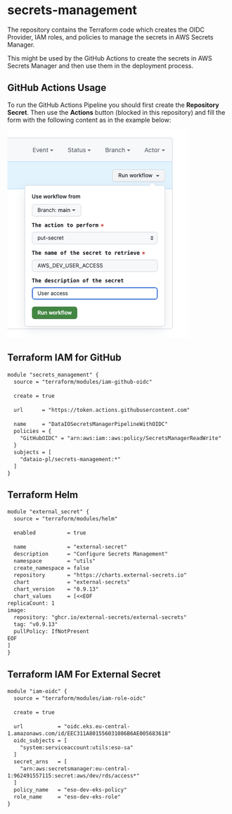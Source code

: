 # secrets-management

The repository contains the Terraform code which creates the OIDC Provider, IAM roles, and policies to manage the secrets in AWS Secrets Manager.

This might be used by the GitHub Actions to create the secrets in AWS Secrets Manager and then use them in the deployment process.

## GitHub Actions Usage

To run the GitHub Actions Pipeline you should first create the **Repository Secret**. Then use the **Actions** button (blocked in this repository) and fill the form with the following content as in the example below:

![GitHub Actions User Access](./assets/githubactions_useraccess.png)

## Terraform IAM for GitHub

```hcl
module "secrets_management" {
  source = "terraform/modules/iam-github-oidc"

  create = true

  url      = "https://token.actions.githubusercontent.com"

  name     = "DataIOSecretsManagerPipelineWithOIDC"
  policies = {
    "GitHubOIDC" = "arn:aws:iam::aws:policy/SecretsManagerReadWrite"
  }
  subjects = [
    "dataio-pl/secrets-management:*"
  ]
}
```

## Terraform Helm

```hcl
module "external_secret" {
  source = "terraform/modules/helm"

  enabled          = true

  name             = "external-secret"
  description      = "Configure Secrets Management"
  namespace        = "utils"
  create_namespace = false
  repository       = "https://charts.external-secrets.io"
  chart            = "external-secrets"
  chart_version    = "0.9.13"
  chart_values     = [<<EOF
replicaCount: 1
image:
  repository: "ghcr.io/external-secrets/external-secrets"
  tag: "v0.9.13"
  pullPolicy: IfNotPresent
EOF
]
}
```

## Terraform IAM For External Secret

```hcl
module "iam-oidc" {
  source = "terraform/modules/iam-role-oidc"

  create = true

  url           = "oidc.eks.eu-central-1.amazonaws.com/id/EEC311A801556031086B6AE005683618"
  oidc_subjects = [
    "system:serviceaccount:utils:eso-sa"
  ]
  secret_arns   = [
    "arn:aws:secretsmanager:eu-central-1:962491557115:secret:aws/dev/rds/access*"
  ]
  policy_name   = "eso-dev-eks-policy"
  role_name     = "eso-dev-eks-role"
}
```
